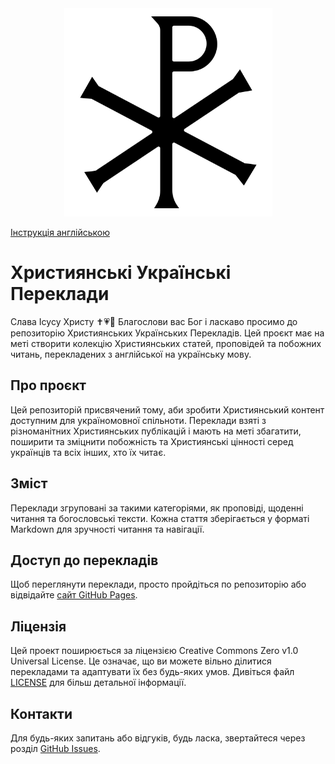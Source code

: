 <div align="center">
  <img src="./logo.png" width="333">
</div>

[Інструкція англійською](README.md)

# Християнські Українські Переклади

Слава Ісусу Христу ✝️💗🙏 Благослови вас Бог і ласкаво просимо до репозиторію Християнських Українських Перекладів. Цей проєкт має на меті створити колекцію Християнських статей, проповідей та побожних читань, перекладених з англійської на українську мову.

## Про проєкт

Цей репозиторій присвячений тому, аби зробити Християнський контент доступним для україномовної спільноти. Переклади взяті з різноманітних Християнських публікацій і мають на меті збагатити, поширити та зміцнити побожність та Християнські цінності серед українців та всіх інших, хто їх читає.

## Зміст

Переклади згруповані за такими категоріями, як проповіді, щоденні читання та богословські тексти. Кожна стаття зберігається у форматі Markdown для зручності читання та навігації.

## Доступ до перекладів

Щоб переглянути переклади, просто пройдіться по репозиторію або відвідайте [сайт GitHub Pages](#).

## Ліцензія

Цей проект поширюється за ліцензією Creative Commons Zero v1.0 Universal License. Це означає, що ви можете вільно ділитися перекладами та адаптувати їх без будь-яких умов. Дивіться файл [LICENSE](ЛІЦЕНЗІЯ) для більш детальної інформації.

## Контакти

Для будь-яких запитань або відгуків, будь ласка, звертайтеся через розділ [GitHub Issues](https://github.com/seesmof/Christian-Ukrainian-Articles/issues).
